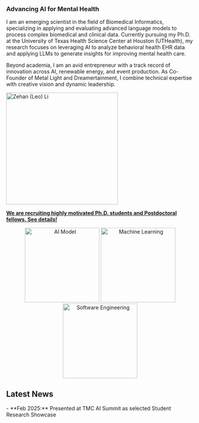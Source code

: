 ### Advancing AI for Mental Health 

I am an emerging scientist in the field of Biomedical Informatics, specializing in applying and evaluating advanced language models to process complex biomedical and clinical data. Currently pursuing my Ph.D. at the University of Texas Health Science Center at Houston (UTHealth), my research focuses on leveraging AI to analyze behavioral health EHR data and applying LLMs to generate insights for improving mental health care.

Beyond academia, I am an avid entrepreneur with a track record of innovation across AI, renewable energy, and event production. As Co-Founder of Metal Light and Dreamertainment, I combine technical expertise with creative vision and dynamic leadership.


<img src="assets/profile_pic.jpg" alt="Zehan (Leo) Li" width="300"/>

[**We are recruiting highly motivated Ph.D. students and Postdoctoral fellows. See details!**](opportunities)

<p align="center">
  <img src="/assets/images/research/ai_model.png" alt="AI Model" width="200"/>
  <img src="/assets/images/research/machine_learning.png" alt="Machine Learning" width="200"/>
  <img src="/assets/images/research/software_engineering.png" alt="Software Engineering" width="200"/>
</p>

## Latest News

<div class="scroll-box" markdown="1">
- **Feb 2025:** Presented at TMC AI Summit as selected Student Research Showcase
</div>
